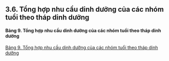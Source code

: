 ## 3.6. Tổng hợp nhu cầu dinh dưỡng của các nhóm tuổi theo tháp dinh dưỡng
#### Bảng 9. Tổng hợp nhu cầu dinh dưỡng của các nhóm tuổi theo tháp dinh dưỡng
[Bảng 9. Tổng hợp nhu cầu dinh dưỡng của các nhóm tuổi theo tháp dinh dưỡng](#bai1_bang9_tonghop)
